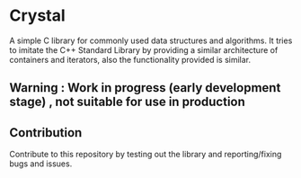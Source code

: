 # Crystal
A simple C library for commonly used data structures and algorithms.
It tries to imitate the C++ Standard Library by providing a similar architecture of containers and iterators, also the functionality provided is similar.

## Warning : Work in progress (early development stage) , not suitable for use in production

## Contribution
Contribute to this repository by testing out the library and reporting/fixing bugs and issues.

